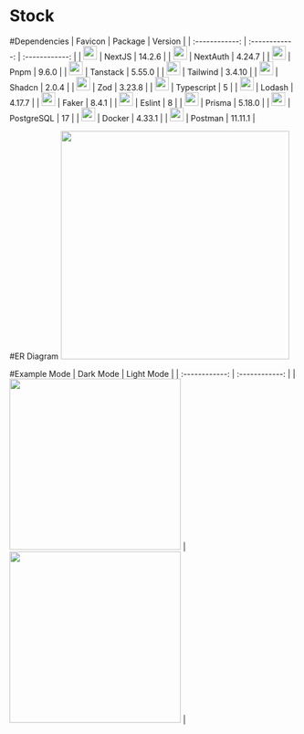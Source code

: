 # Stock

#Dependencies
| Favicon | Package | Version |
| :------------: | :------------: | :------------: |
| <img src="https://nextjs.org/favicon.ico" width="24vh" > | NextJS | 14.2.6 |
| <img src="https://next-auth.js.org/img/favicon.ico" width="24vh" > | NextAuth | 4.24.7 |
| <img src="https://pnpm.io/img/favicon.png" width="24vh" > | Pnpm | 9.6.0 |
| <img src="https://tanstack.com/favicon.ico" width="24vh" > | Tanstack | 5.55.0 |
| <img src="https://tailwindcss.com/favicons/favicon-32x32.png?v=3" width="24vh" > | Tailwind | 3.4.10 |
| <img src="https://ui.shadcn.com/favicon-16x16.png" width="24vh" > | Shadcn | 2.0.4 |
| <img src="https://zod.dev/static/favicon-32x32.png" width="24vh" > | Zod | 3.23.8 |
| <img src="https://www.typescriptlang.org/favicon-32x32.png?v=8944a05a8b601855de116c8a56d3b3ae" width="24vh" > | Typescript | 5 |
| <img src="https://lodash.com/icons/favicon-32x32.png" width="24vh" > | Lodash | 4.17.7 |
| <img src="https://opencollective.com/static/images/favicon.ico.png" width="24vh" > | Faker | 8.4.1 |
| <img src="https://eslint.org/favicon.ico" width="24vh" > | Eslint | 8 |
| <img src="https://www.prisma.io/images/favicon-32x32.png" width="24vh" > | Prisma | 5.18.0 |
| <img src="https://www.postgresql.org/favicon.ico" width="24vh" > | PostgreSQL | 17 |
| <img src="https://www.docker.com/wp-content/uploads/2024/02/cropped-docker-logo-favicon-32x32.png" width="24vh" > | Docker | 4.33.1 |
| <img src="https://www.postman.com/_ar-assets/images/favicon-1-32.png" width="24vh" > | Postman | 11.11.1 |

#ER Diagram
<img src="https://cdn.discordapp.com/attachments/1282103169538850877/1282103512381128826/diagram-export-8-9-2567-05_19_49.png?ex=66de2371&is=66dcd1f1&hm=1d2d811681fdc412fa6d0f2f4b06363dd8d43c9d180ea3b52a268ab9ca9b88c7&" width="400vh" >

#Example Mode
| Dark Mode | Light Mode |
| :------------: | :------------: |
| <img src="https://cdn.discordapp.com/attachments/1282095960796692561/1282096042229108846/image.png?ex=66de1c7c&is=66dccafc&hm=03d3800ff25281fd9bc277bca644c695a264af8f9a00bc20112a697e28283bcf&" width="300vh" > | <img src="https://cdn.discordapp.com/attachments/1282095960796692561/1282096919547482195/image.png?ex=66de1d4d&is=66dccbcd&hm=f147514a660f344288637bedfa373458cd95f36f35478e95627abda35726540a&" width="300vh" > |
